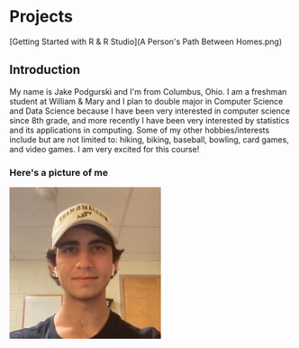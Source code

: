 # Projects

[Getting Started with R & R Studio](A Person's Path Between Homes.png)

## Introduction

My name is Jake Podgurski and I'm from Columbus, Ohio. I am a freshman student at William & Mary and I plan to double major in Computer Science and Data Science because I have been very interested in computer science since 8th grade, and more recently I have been very interested by statistics and its applications in computing. Some of my other hobbies/interests include but are not limited to: hiking, biking, baseball, bowling, card games, and video games. I am very excited for this course!

### Here's a picture of me

![](jake.jpg)

